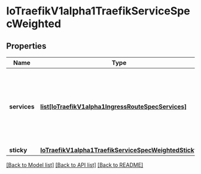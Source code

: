 # IoTraefikV1alpha1TraefikServiceSpecWeighted

## Properties
Name | Type | Description | Notes
------------ | ------------- | ------------- | -------------
**services** | [**list[IoTraefikV1alpha1IngressRouteSpecServices]**](IoTraefikV1alpha1IngressRouteSpecServices.md) | Services defines the list of Kubernetes Service and/or TraefikService to load-balance, with weight. | [optional] 
**sticky** | [**IoTraefikV1alpha1TraefikServiceSpecWeightedSticky**](IoTraefikV1alpha1TraefikServiceSpecWeightedSticky.md) |  | [optional] 

[[Back to Model list]](../README.md#documentation-for-models) [[Back to API list]](../README.md#documentation-for-api-endpoints) [[Back to README]](../README.md)


